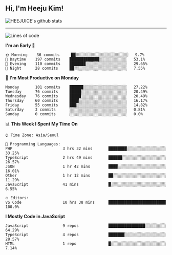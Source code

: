 ## Hi, I'm Heeju Kim!

![HEEJUICE's github stats](https://github-readme-stats.vercel.app/api?username=HEEJUICE&show_icons=true)

---
<!--START_SECTION:waka-->
![Lines of code](https://img.shields.io/badge/From%20Hello%20World%20I%27ve%20Written-8.4%20million%20lines%20of%20code-blue)

**I'm an Early 🐤** 

```text
🌞 Morning    36 commits     ██░░░░░░░░░░░░░░░░░░░░░░░   9.7% 
🌆 Daytime    197 commits    █████████████░░░░░░░░░░░░   53.1% 
🌃 Evening    110 commits    ███████░░░░░░░░░░░░░░░░░░   29.65% 
🌙 Night      28 commits     ██░░░░░░░░░░░░░░░░░░░░░░░   7.55%

```
📅 **I'm Most Productive on Monday** 

```text
Monday       101 commits    ██████░░░░░░░░░░░░░░░░░░░   27.22% 
Tuesday      76 commits     █████░░░░░░░░░░░░░░░░░░░░   20.49% 
Wednesday    76 commits     █████░░░░░░░░░░░░░░░░░░░░   20.49% 
Thursday     60 commits     ████░░░░░░░░░░░░░░░░░░░░░   16.17% 
Friday       55 commits     ███░░░░░░░░░░░░░░░░░░░░░░   14.82% 
Saturday     3 commits      ░░░░░░░░░░░░░░░░░░░░░░░░░   0.81% 
Sunday       0 commits      ░░░░░░░░░░░░░░░░░░░░░░░░░   0.0%

```


📊 **This Week I Spent My Time On** 

```text
⌚︎ Time Zone: Asia/Seoul

💬 Programming Languages: 
PHP                      3 hrs 32 mins       ████████░░░░░░░░░░░░░░░░░   33.25% 
TypeScript               2 hrs 49 mins       ██████░░░░░░░░░░░░░░░░░░░   26.57% 
JSON                     1 hr 42 mins        ████░░░░░░░░░░░░░░░░░░░░░   16.01% 
Other                    1 hr 12 mins        ██░░░░░░░░░░░░░░░░░░░░░░░   11.29% 
JavaScript               41 mins             █░░░░░░░░░░░░░░░░░░░░░░░░   6.55%

🔥 Editors: 
VS Code                  10 hrs 38 mins      █████████████████████████   100.0%

```

**I Mostly Code in JavaScript** 

```text
JavaScript               9 repos             ████████████████░░░░░░░░░   64.29% 
TypeScript               4 repos             ███████░░░░░░░░░░░░░░░░░░   28.57% 
HTML                     1 repo              █░░░░░░░░░░░░░░░░░░░░░░░░   7.14%

```



<!--END_SECTION:waka-->
